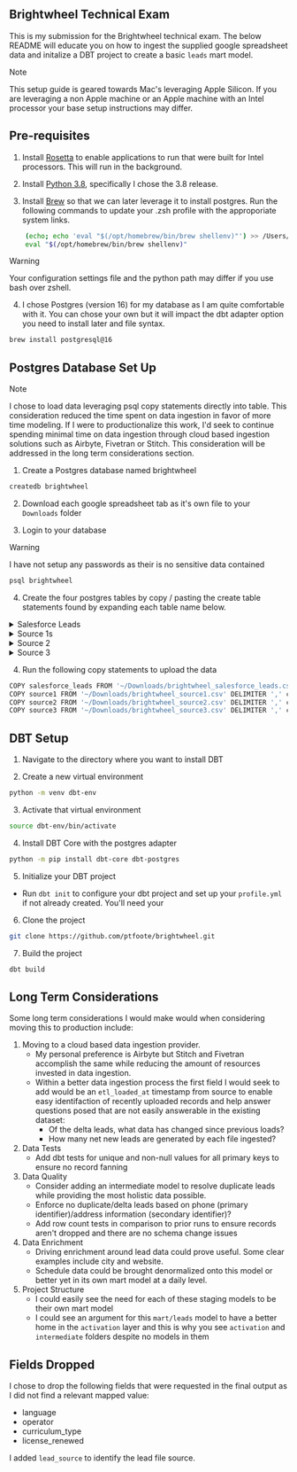 ## Brightwheel Technical Exam

This is my submission for the Brightwheel technical exam. The below README will educate you on how to ingest the supplied google spreadsheet data and initalize a DBT project to create a basic `leads` mart model.

> [!Note]
> This setup guide is geared towards Mac's leveraging Apple Silicon. If you are leveraging a non Apple machine or an Apple machine with an Intel processor your base setup instructions may differ.


## Pre-requisites
1. Install [Rosetta](https://support.apple.com/en-us/102527) to enable applications to run that were built for Intel processors. This will run in the background.

2. Install [Python 3.8](https://www.python.org/downloads/macos/), specifically I chose the 3.8 release.

3. Install [Brew](https://brew.sh) so that we can later leverage it to install postgres. Run the following commands to update your .zsh profile with the approporiate system links.
``` zsh
    (echo; echo 'eval "$(/opt/homebrew/bin/brew shellenv)"') >> /Users/paulfoote/.zprofile
    eval "$(/opt/homebrew/bin/brew shellenv)"
```
> [!WARNING]
> Your configuration settings file and the python path may differ if you use bash over zshell.

4. I chose Postgres (version 16) for my database as I am quite comfortable with it. You can chose your own but it will impact the dbt adapter option you need to install later and file syntax.

``` zsh
brew install postgresql@16
```

## Postgres Database Set Up
> [!NOTE]
> I chose to load data leveraging psql copy statements directly into table. This consideration reduced the time spent on data ingestion in favor of more time modeling. If I were to productionalize this work, I'd seek to continue spending minimal time on data ingestion through cloud based ingestion solutions such as Airbyte, Fivetran or Stitch. This consideration will be addressed in the long term considerations section.

1. Create a Postgres database named brightwheel
``` bash
createdb brightwheel
```

2. Download each google spreadsheet tab as it's own file to your `Downloads` folder

3. Login to your database
> [!Warning]
> I have not setup any passwords as their is no sensitive data contained

``` sql
psql brightwheel
```

4. Create the four postgres tables by copy / pasting the create table statements found by expanding each table name below.
<details>
    <summary> Salesforce Leads</summary>

``` sql
CREATE TABLE salesforce_leads (
    id BIGINT PRIMARY KEY,  -- Automatically increments and serves as the unique identifier for each lead
    is_deleted VARCHAR(255),     -- Indicates if the lead has been deleted (true or false)
    last_name VARCHAR(255), -- Last name of the lead
    first_name VARCHAR(255), -- First name of the lead
    title VARCHAR(255),     -- Job title of the lead`
    company VARCHAR(255),   -- Company name of the lead
    street VARCHAR(255),    -- Street address of the lead
    city VARCHAR(255),      -- City of the lead
    state VARCHAR(255),     -- State or region of the lead
    postal_code VARCHAR(20), -- Postal or ZIP code of the lead
    country VARCHAR(255),   -- Country of the lead
    phone VARCHAR(20),      -- Phone number of the lead
    mobile_phone VARCHAR(20), -- Mobile phone number of the lead
    email VARCHAR(255),     -- Email address of the lead
    website VARCHAR(255),   -- Website URL associated with the lead
    lead_source VARCHAR(255), -- Source from which the lead originated
    status VARCHAR(255),    -- Current status of the lead
    is_converted VARCHAR(255),   -- Indicates if the lead has been converted (true or false)
    created_date VARCHAR(255), -- Date and time when the lead was created
    last_modified_date VARCHAR(255), -- Date and time when the lead was last modified
    last_activity_date VARCHAR(255), -- Date and time of the last activity on the lead
    last_viewed_date VARCHAR(255), -- Date and time when the lead was last viewed
    last_referenced_date VARCHAR(255), -- Date and time when the lead was last referenced
    email_bounced_reason VARCHAR(255), -- Reason for email bounce
    email_bounced_date VARCHAR(255), -- Date and time when the email bounced
    outreach_stage_c VARCHAR(255), -- Custom field for outreach stage
    current_enrollment_c VARCHAR(255), -- Custom field for current enrollment status
    capacity_c VARCHAR(255), -- Custom field for capacity
    lead_source_last_updated_c VARCHAR(255), -- Custom field for last updated date of lead source
    brightwheel_school_uuid_c VARCHAR(255) -- Custom field for Brightwheel school UUID
);
```
</details>

<details>
    <summary> Source 1s</summary>

``` sql
CREATE TABLE source1 (
    name VARCHAR(255) NOT NULL,               -- Name field, required, with a maximum length of 255 characters
    credential_type VARCHAR(255) NOT NULL,    -- Credential Type field, required, with a maximum length of 255 characters
    credential_number VARCHAR(255) UNIQUE,    -- Credential Number field, unique, with a maximum length of 255 characters
    status VARCHAR(255),                      -- Status field, optional, with a maximum length of 255 characters
    expiration_date VARCHAR(255),                     -- Expiration Date field, with a date type
    disciplinary_action VARCHAR(255),                 -- Disciplinary Action field, optional, with a text type for potentially long descriptions
    address VARCHAR(255),                     -- Address field, with a maximum length of 255 characters
    state VARCHAR(255),                       -- State field, with a maximum length of 255 characters
    county VARCHAR(255),                      -- County field, with a maximum length of 255 characters
    phone VARCHAR(20),                        -- Phone field, with a maximum length of 20 characters
    first_issue_date VARCHAR(255),                    -- First Issue Date field, with a date type
    primary_contact_name VARCHAR(255),        -- Primary Contact Name field, with a maximum length of 255 characters
    primary_contact_role VARCHAR(255)         -- Primary Contact Role field, with a maximum length of 255 characters
);
```
</details>
<details>
    <summary> Source 2</summary>

```sql
CREATE TABLE source2 (
    type_license VARCHAR(255),                  -- Type License field, with a maximum length of 255 characters
    company VARCHAR(255),                       -- Company field, with a maximum length of 255 characters
    accepts_subsidy VARCHAR(255),                    -- Accepts Subsidy field, true or false
    year_round VARCHAR(255),                         -- Year Round field, true or false
    daytime_hours VARCHAR(255),                 -- Daytime Hours field, with a maximum length of 255 characters
    star_level VARCHAR(255),                    -- Star Level field, with a maximum length of 255 characters
    mon VARCHAR(255),                           -- Monday's hours, with a maximum length of 255 characters
    tues VARCHAR(255),                          -- Tuesday's hours, with a maximum length of 255 characters
    wed VARCHAR(255),                           -- Wednesday's hours, with a maximum length of 255 characters
    thurs VARCHAR(255),                         -- Thursday's hours, with a maximum length of 255 characters
    friday VARCHAR(255),                        -- Friday's hours, with a maximum length of 255 characters
    saturday VARCHAR(255),                      -- Saturday's hours, with a maximum length of 255 characters
    sunday VARCHAR(255),                        -- Sunday's hours, with a maximum length of 255 characters
    primary_caregiver VARCHAR(255),             -- Primary Caregiver field, with a maximum length of 255 characters
    phone VARCHAR(20),                          -- Phone field, with a maximum length of 20 characters
    email VARCHAR(255),                         -- Email field, with a maximum length of 255 characters
    address1 VARCHAR(255),                      -- Address Line 1 field, with a maximum length of 255 characters
    address2 VARCHAR(255),                      -- Address Line 2 field, with a maximum length of 255 characters
    city VARCHAR(255),                          -- City field, with a maximum length of 255 characters
    state VARCHAR(255),                         -- State field, with a maximum length of 255 characters
    zip VARCHAR(20),                            -- Zip Code field, with a maximum length of 20 characters
    subsidy_contract_number VARCHAR(255),       -- Subsidy Contract Number field, with a maximum length of 255 characters
    total_cap VARCHAR(255),                          -- Total Capacity field, numeric type to handle numbers with precision
    ages_accepted_1 VARCHAR(255),               -- Ages Accepted 1 field, with a maximum length of 255 characters
    aa2 VARCHAR(255),                           -- AA2 field, with a maximum length of 255 characters
    aa3 VARCHAR(255),                           -- AA3 field, with a maximum length of 255 characters
    aa4 VARCHAR(255),                           -- AA4 field, with a maximum length of 255 characters
    license_monitoring_since VARCHAR(255),              -- License Monitoring Since field, with a date type
    school_year_only VARCHAR(255),                   -- School Year Only field, true or false
    evening_hours VARCHAR(255)                  -- Evening Hours field, with a maximum length of 255 characters
);
```
</details>

<details>
    <summary> Source 3 </summary>
``` sql
CREATE TABLE source3 (
    operation VARCHAR(255) NOT NULL,           -- Operation field, required, with a maximum length of 255 characters
    agency_number VARCHAR(255) UNIQUE,         -- Agency Number field, unique, with a maximum length of 255 characters
    operation_name VARCHAR(255),               -- Operation Name field, with a maximum length of 255 characters
    address VARCHAR(255),                      -- Address field, with a maximum length of 255 characters
    city VARCHAR(255),                         -- City field, with a maximum length of 255 characters
    state VARCHAR(255),                        -- State field, with a maximum length of 255 characters
    zip VARCHAR(20),                           -- Zip field, with a maximum length of 20 characters
    county VARCHAR(255),                       -- County field, with a maximum length of 255 characters
    phone VARCHAR(20),                         -- Phone field, with a maximum length of 20 characters
    type VARCHAR(255),                         -- Type field, with a maximum length of 255 characters
    status VARCHAR(255),                       -- Status field, with a maximum length of 255 characters
    issue_date VARCHAR(255),                           -- Issue Date field, with a date type
    capacity VARCHAR(255),                          -- Capacity field, numeric type to handle numbers with precision
    email_address VARCHAR(255),                -- Email Address field, with a maximum length of 255 characters
    facility_id VARCHAR(255),                  -- Facility ID field, with a maximum length of 255 characters
    monitoring_frequency VARCHAR(255),                   -- Monitoring field, with a maximum length of 255 characters
    infant VARCHAR(255),                            -- Infant field, true or false
    toddler VARCHAR(255),                           -- Toddler field, true or false
    preschool VARCHAR(255),                         -- Preschool field, true or false
    school VARCHAR(255)                             -- School field, true or false
);
```
    </details>

4. Run the following copy statements to upload the data
``` zsh
COPY salesforce_leads FROM '~/Downloads/brightwheel_salesforce_leads.csv' DELIMITER ',' csv header;
COPY source1 FROM '~/Downloads/brightwheel_source1.csv' DELIMITER ',' csv header;
COPY source2 FROM '~/Downloads/brightwheel_source2.csv' DELIMITER ',' csv header;
COPY source3 FROM '~/Downloads/brightwheel_source3.csv' DELIMITER ',' csv header;
```

## DBT Setup
1. Navigate to the directory where you want to install DBT 

2. Create a new virtual environment
``` zsh
python -m venv dbt-env
```

3. Activate that virtual environment
``` zsh
source dbt-env/bin/activate
```

4. Install DBT Core with the postgres adapter
``` zsh
python -m pip install dbt-core dbt-postgres
```

5. Initialize your DBT project
- Run `dbt init` to configure your dbt project and set up your `profile.yml` if not already created. You'll need your 

6. Clone the project
``` zsh
git clone https://github.com/ptfoote/brightwheel.git
```

7. Build the project
``` zsh
dbt build
```

## Long Term Considerations
Some long term considerations I would make would when considering moving this to production include:
1. Moving to a cloud based data ingestion provider.
    - My personal preference is Airbyte but Stitch and Fivetran accomplish the same while reducing the amount of resources invested in data ingestion.
    - Within a better data ingestion process the first field I would seek to add would be an `etl_loaded_at` timestamp from source to enable easy identifaction of recently uploaded records and help answer questions posed that are not easily answerable in the existing dataset:
        - Of the delta leads, what data has changed since previous loads? 
        - How many net new leads are generated by each file ingested?
4. Data Tests
   - Add dbt tests for unique and non-null values for all primary keys to ensure no record fanning
5. Data Quality
   - Consider adding an intermediate model to resolve duplicate leads while providing the most holistic data possible.
   - Enforce no duplicate/delta leads based on phone (primary identifier)/address information (secondary identifier)?
   - Add row count tests in comparison to prior runs to ensure records aren't dropped and there are no schema change issues
6. Data Enrichment
   - Driving enrichment around lead data could prove useful. Some clear examples include city and website.
   - Schedule data could be brought denormalized onto this model or better yet in its own mart model at a daily level.
7. Project Structure
   - I could easily see the need for each of these staging models to be their own mart model
   - I could see an argument for this `mart/leads` model to have a better home in the `activation` layer and this is why you see `activation` and `intermediate` folders despite no models in them


## Fields Dropped
I chose to drop the following fields that were requested in the final output as I did not find a relevant mapped value:
- language
- operator
- curriculum_type
- license_renewed

I added `lead_source` to identify the lead file source.
